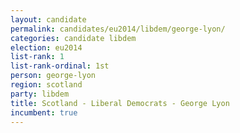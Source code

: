 ```yaml
---
layout: candidate
permalink: candidates/eu2014/libdem/george-lyon/
categories: candidate libdem
election: eu2014
list-rank: 1
list-rank-ordinal: 1st
person: george-lyon
region: scotland
party: libdem
title: Scotland - Liberal Democrats - George Lyon
incumbent: true
---
```

